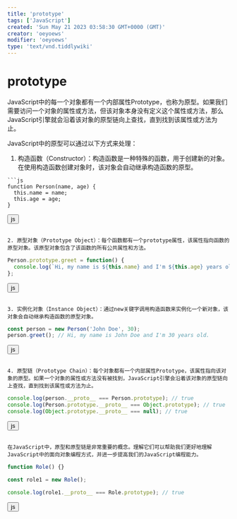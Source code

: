 ```yaml
---
title: 'prototype'
tags: ['JavaScript']
created: 'Sun May 21 2023 03:58:30 GMT+0000 (GMT)'
creator: 'oeyoews'
modifier: 'oeyoews'
type: 'text/vnd.tiddlywiki'
---
```


# prototype

JavaScript中的每一个对象都有一个内部属性Prototype，也称为原型。如果我们需要访问一个对象的属性或方法，但该对象本身没有定义这个属性或方法，那么JavaScript引擎就会沿着该对象的原型链向上查找，直到找到该属性或方法为止。

JavaScript中的原型可以通过以下方式来处理：

1. 构造函数（Constructor）：构造函数是一种特殊的函数，用于创建新的对象。在使用构造函数创建对象时，该对象会自动继承构造函数的原型。

```
```js
function Person(name, age) {
  this.name = name;
  this.age = age;
}
```

<button>js</button>
```

2. 原型对象（Prototype Object）：每个函数都有一个prototype属性，该属性指向函数的原型对象。该原型对象包含了该函数的所有公共属性和方法。

```
```js
Person.prototype.greet = function() {
  console.log(`Hi, my name is ${this.name} and I'm ${this.age} years old.`);
};
```

<button>js</button>
```

3. 实例化对象（Instance Object）：通过new关键字调用构造函数来实例化一个新对象，该对象会自动继承构造函数的原型对象。

```
```js
const person = new Person('John Doe', 30);
person.greet(); // Hi, my name is John Doe and I'm 30 years old.
```

<button>js</button>
```

4. 原型链（Prototype Chain）：每个对象都有一个内部属性Prototype，该属性指向该对象的原型。如果一个对象的属性或方法没有被找到，JavaScript引擎会沿着该对象的原型链向上查找，直到找到该属性或方法为止。

```
```js
console.log(person.__proto__ === Person.prototype); // true
console.log(Person.prototype.__proto__ === Object.prototype); // true
console.log(Object.prototype.__proto__ === null); // true
```

<button>js</button>
```

在JavaScript中，原型和原型链是非常重要的概念。理解它们可以帮助我们更好地理解JavaScript中的面向对象编程方式，并进一步提高我们的JavaScript编程能力。

```
```js
function Role() {}

const role1 = new Role();

console.log(role1.__proto__ === Role.prototype); // true
```

<button>js</button>
```
